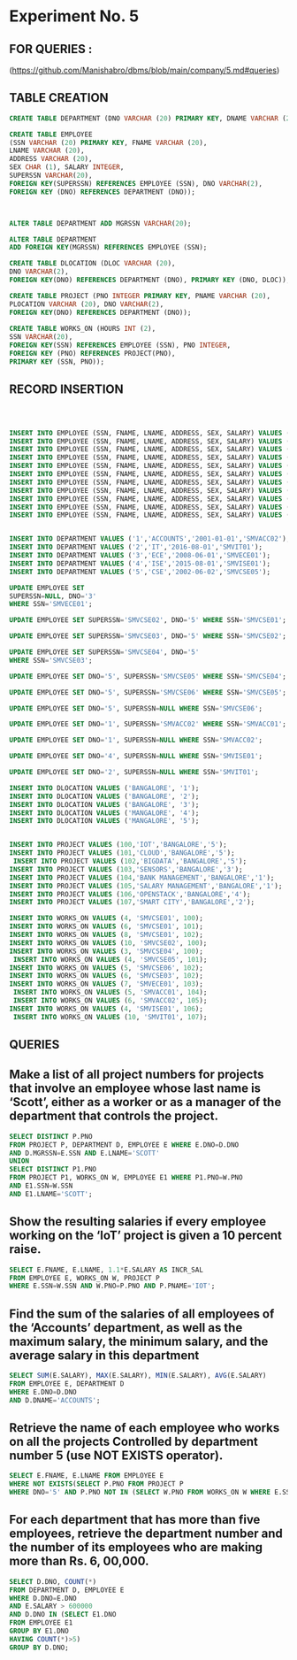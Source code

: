 # Experiment No. 5

## FOR QUERIES :
(https://github.com/Manishabro/dbms/blob/main/company/5.md#queries)


## TABLE CREATION 

```sql
CREATE TABLE DEPARTMENT (DNO VARCHAR (20) PRIMARY KEY, DNAME VARCHAR (20), MGRSTARTDATE DATE);

CREATE TABLE EMPLOYEE
(SSN VARCHAR (20) PRIMARY KEY, FNAME VARCHAR (20),
LNAME VARCHAR (20),
ADDRESS VARCHAR (20),
SEX CHAR (1), SALARY INTEGER,
SUPERSSN VARCHAR(20),
FOREIGN KEY(SUPERSSN) REFERENCES EMPLOYEE (SSN), DNO VARCHAR(2),
FOREIGN KEY (DNO) REFERENCES DEPARTMENT (DNO));



ALTER TABLE DEPARTMENT ADD MGRSSN VARCHAR(20);

ALTER TABLE DEPARTMENT
ADD FOREIGN KEY(MGRSSN) REFERENCES EMPLOYEE (SSN);

CREATE TABLE DLOCATION (DLOC VARCHAR (20),
DNO VARCHAR(2),
FOREIGN KEY(DNO) REFERENCES DEPARTMENT (DNO), PRIMARY KEY (DNO, DLOC));

CREATE TABLE PROJECT (PNO INTEGER PRIMARY KEY, PNAME VARCHAR (20),
PLOCATION VARCHAR (20), DNO VARCHAR(2),
FOREIGN KEY(DNO) REFERENCES DEPARTMENT (DNO));
 
CREATE TABLE WORKS_ON (HOURS INT (2),
SSN VARCHAR(20),
FOREIGN KEY(SSN) REFERENCES EMPLOYEE (SSN), PNO INTEGER,
FOREIGN KEY (PNO) REFERENCES PROJECT(PNO),
PRIMARY KEY (SSN, PNO));


```

##  RECORD INSERTION 

```sql



INSERT INTO EMPLOYEE (SSN, FNAME, LNAME, ADDRESS, SEX, SALARY) VALUES ('SMVECE01','JOHN','SCOTT','BANGALORE','M', 450000);
INSERT INTO EMPLOYEE (SSN, FNAME, LNAME, ADDRESS, SEX, SALARY) VALUES ('SMVCSE01','JAMES','SMITH','BANGALORE','M', 500000);
INSERT INTO EMPLOYEE (SSN, FNAME, LNAME, ADDRESS, SEX, SALARY) VALUES ('SMVCSE02','HEARN','BAKER','BANGALORE','M', 700000);
INSERT INTO EMPLOYEE (SSN, FNAME, LNAME, ADDRESS, SEX, SALARY) VALUES ('SMVCSE03','EDWARD','SCOTT','MYSORE','M', 500000);
INSERT INTO EMPLOYEE (SSN, FNAME, LNAME, ADDRESS, SEX, SALARY) VALUES ('SMVCSE04','PAVAN','HEGDE','MANGALORE','M', 650000);
INSERT INTO EMPLOYEE (SSN, FNAME, LNAME, ADDRESS, SEX, SALARY) VALUES ('SMVCSE05','GIRISH','MALYA','MYSORE','M', 450000);
INSERT INTO EMPLOYEE (SSN, FNAME, LNAME, ADDRESS, SEX, SALARY) VALUES ('SMVCSE06','NEHA','SN','BANGALORE','F', 800000);
INSERT INTO EMPLOYEE (SSN, FNAME, LNAME, ADDRESS, SEX, SALARY) VALUES ('SMVACC01','AHANA','K','MANGALORE','F', 350000);
INSERT INTO EMPLOYEE (SSN, FNAME, LNAME, ADDRESS, SEX, SALARY) VALUES ('SMVACC02','SANTHOSH','KUMAR','MANGALORE','M', 300000);
INSERT INTO EMPLOYEE (SSN, FNAME, LNAME, ADDRESS, SEX, SALARY) VALUES ('SMVISE01','VEENA','M','MYSORE','M', 600000);
INSERT INTO EMPLOYEE (SSN, FNAME, LNAME, ADDRESS, SEX, SALARY) VALUES ('SMVIT01','NAGESH','HR','BANGALORE','M', 500000);


INSERT INTO DEPARTMENT VALUES ('1','ACCOUNTS','2001-01-01','SMVACC02');
INSERT INTO DEPARTMENT VALUES ('2','IT','2016-08-01','SMVIT01');
INSERT INTO DEPARTMENT VALUES ('3','ECE','2008-06-01','SMVECE01');
INSERT INTO DEPARTMENT VALUES ('4','ISE','2015-08-01','SMVISE01');
INSERT INTO DEPARTMENT VALUES ('5','CSE','2002-06-02','SMVCSE05');

UPDATE EMPLOYEE SET
SUPERSSN=NULL, DNO='3'
WHERE SSN='SMVECE01';

UPDATE EMPLOYEE SET SUPERSSN='SMVCSE02', DNO='5' WHERE SSN='SMVCSE01';

UPDATE EMPLOYEE SET SUPERSSN='SMVCSE03', DNO='5' WHERE SSN='SMVCSE02';

UPDATE EMPLOYEE SET SUPERSSN='SMVCSE04', DNO='5'
WHERE SSN='SMVCSE03';

UPDATE EMPLOYEE SET DNO='5', SUPERSSN='SMVCSE05' WHERE SSN='SMVCSE04';

UPDATE EMPLOYEE SET DNO='5', SUPERSSN='SMVCSE06' WHERE SSN='SMVCSE05';

UPDATE EMPLOYEE SET DNO='5', SUPERSSN=NULL WHERE SSN='SMVCSE06';

UPDATE EMPLOYEE SET DNO='1', SUPERSSN='SMVACC02' WHERE SSN='SMVACC01';

UPDATE EMPLOYEE SET DNO='1', SUPERSSN=NULL WHERE SSN='SMVACC02';

UPDATE EMPLOYEE SET DNO='4', SUPERSSN=NULL WHERE SSN='SMVISE01';

UPDATE EMPLOYEE SET DNO='2', SUPERSSN=NULL WHERE SSN='SMVIT01';

INSERT INTO DLOCATION VALUES ('BANGALORE', '1'); 
INSERT INTO DLOCATION VALUES ('BANGALORE', '2'); 
INSERT INTO DLOCATION VALUES ('BANGALORE', '3'); 
INSERT INTO DLOCATION VALUES ('MANGALORE', '4'); 
INSERT INTO DLOCATION VALUES ('MANGALORE', '5');


INSERT INTO PROJECT VALUES (100,'IOT','BANGALORE','5'); 
INSERT INTO PROJECT VALUES (101,'CLOUD','BANGALORE','5');
 INSERT INTO PROJECT VALUES (102,'BIGDATA','BANGALORE','5'); 
INSERT INTO PROJECT VALUES (103,'SENSORS','BANGALORE','3');
INSERT INTO PROJECT VALUES (104,'BANK MANAGEMENT','BANGALORE','1');
INSERT INTO PROJECT VALUES (105,'SALARY MANAGEMENT','BANGALORE','1'); 
INSERT INTO PROJECT VALUES (106,'OPENSTACK','BANGALORE','4');
INSERT INTO PROJECT VALUES (107,'SMART CITY','BANGALORE','2');

INSERT INTO WORKS_ON VALUES (4, 'SMVCSE01', 100); 
INSERT INTO WORKS_ON VALUES (6, 'SMVCSE01', 101); 
INSERT INTO WORKS_ON VALUES (8, 'SMVCSE01', 102); 
INSERT INTO WORKS_ON VALUES (10, 'SMVCSE02', 100);
INSERT INTO WORKS_ON VALUES (3, 'SMVCSE04', 100);
 INSERT INTO WORKS_ON VALUES (4, 'SMVCSE05', 101);
INSERT INTO WORKS_ON VALUES (5, 'SMVCSE06', 102); 
INSERT INTO WORKS_ON VALUES (6, 'SMVCSE03', 102); 
INSERT INTO WORKS_ON VALUES (7, 'SMVECE01', 103);
 INSERT INTO WORKS_ON VALUES (5, 'SMVACC01', 104);
 INSERT INTO WORKS_ON VALUES (6, 'SMVACC02', 105); 
INSERT INTO WORKS_ON VALUES (4, 'SMVISE01', 106);
 INSERT INTO WORKS_ON VALUES (10, 'SMVIT01', 107);

```

## QUERIES




## Make a list of all project numbers for projects that involve an employee whose last name is ‘Scott’, either as a worker or as a manager of the department that controls the project.
   
```sql
SELECT DISTINCT P.PNO
FROM PROJECT P, DEPARTMENT D, EMPLOYEE E WHERE E.DNO=D.DNO
AND D.MGRSSN=E.SSN AND E.LNAME='SCOTT'
UNION
SELECT DISTINCT P1.PNO
FROM PROJECT P1, WORKS_ON W, EMPLOYEE E1 WHERE P1.PNO=W.PNO
AND E1.SSN=W.SSN
AND E1.LNAME='SCOTT';


```

## Show the resulting salaries if every employee working on the ‘IoT’ project is given a 10 percent raise.
   
```sql
SELECT E.FNAME, E.LNAME, 1.1*E.SALARY AS INCR_SAL
FROM EMPLOYEE E, WORKS_ON W, PROJECT P
WHERE E.SSN=W.SSN AND W.PNO=P.PNO AND P.PNAME='IOT';


```

## Find the sum of the salaries of all employees of the ‘Accounts’ department, as well as the maximum salary, the minimum salary, and the average salary in this department
   
```sql
SELECT SUM(E.SALARY), MAX(E.SALARY), MIN(E.SALARY), AVG(E.SALARY)
FROM EMPLOYEE E, DEPARTMENT D
WHERE E.DNO=D.DNO
AND D.DNAME='ACCOUNTS';

```

## Retrieve the name of each employee who works on all the projects Controlled by department number 5 (use NOT EXISTS operator).


```sql
SELECT E.FNAME, E.LNAME FROM EMPLOYEE E
WHERE NOT EXISTS(SELECT P.PNO FROM PROJECT P
WHERE DNO='5' AND P.PNO NOT IN (SELECT W.PNO FROM WORKS_ON W WHERE E.SSN=W.SSN));
```

## For each department that has more than five employees, retrieve the department number and the number of its employees who are making more than Rs. 6, 00,000.
   
```sql
SELECT D.DNO, COUNT(*)
FROM DEPARTMENT D, EMPLOYEE E
WHERE D.DNO=E.DNO
AND E.SALARY > 600000
AND D.DNO IN (SELECT E1.DNO
FROM EMPLOYEE E1
GROUP BY E1.DNO
HAVING COUNT(*)>5)
GROUP BY D.DNO;
```
